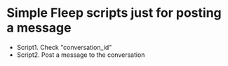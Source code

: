 # Simple Fleep scripts just for posting a message

- Script1. Check "conversation_id"
- Script2. Post a message to the conversation
